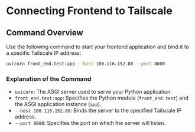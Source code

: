 # Connecting Frontend to Tailscale

## Command Overview

Use the following command to start your frontend application and bind it to a specific Tailscale IP address:

```bash
uvicorn front_end.test:app --host 100.116.152.80 --port 8000
```

### Explanation of the Command

- `uvicorn`: The ASGI server used to serve your Python application.
- `front_end.test:app`: Specifies the Python module (`front_end.test`) and the ASGI application instance (`app`).
- `--host 100.116.152.80`: Binds the server to the specified Tailscale IP address.
- `--port 8000`: Specifies the port on which the server will listen.